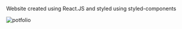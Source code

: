 Website created using React.JS and styled using styled-components 

![potfolio](https://user-images.githubusercontent.com/62328357/143383581-0a9c12cd-99d1-4cc5-abee-37776d9b7480.jpg)
